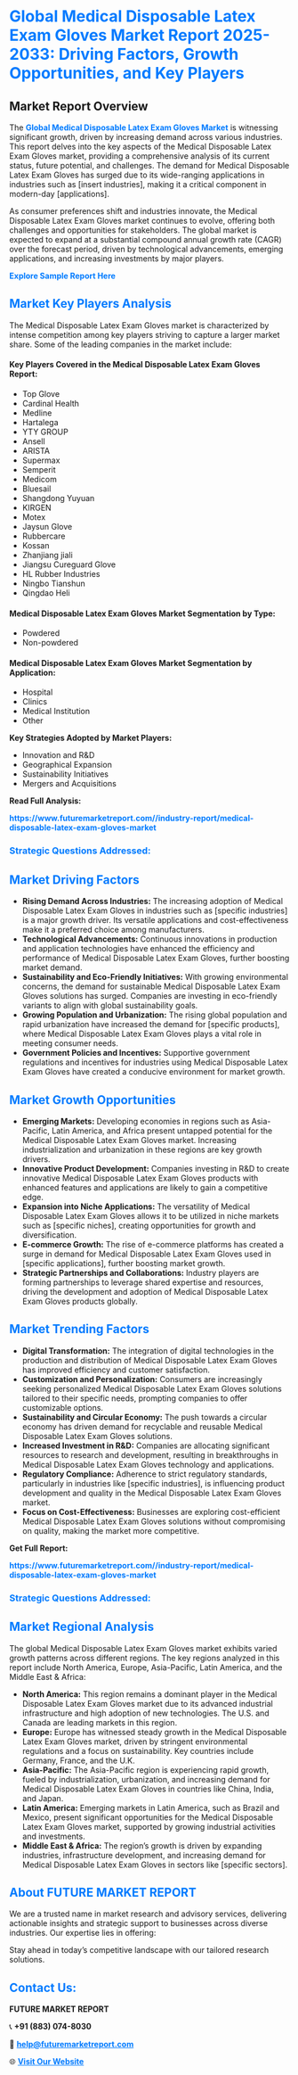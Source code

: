 <h1 style="color: #007BFF;">Global Medical Disposable Latex Exam Gloves Market Report 2025-2033: Driving Factors, Growth Opportunities, and Key Players</h1>

<section id="overview">
<h2>Market Report Overview</h2>
<p>The <a href="https://www.futuremarketreport.com//industry-report/medical-disposable-latex-exam-gloves-market" style="color: #007BFF; text-decoration: none;"><strong>Global Medical Disposable Latex Exam Gloves Market</strong></a> is witnessing significant growth, driven by increasing demand across various industries. This report delves into the key aspects of the Medical Disposable Latex Exam Gloves market, providing a comprehensive analysis of its current status, future potential, and challenges. The demand for Medical Disposable Latex Exam Gloves has surged due to its wide-ranging applications in industries such as [insert industries], making it a critical component in modern-day [applications].</p>
<p>As consumer preferences shift and industries innovate, the Medical Disposable Latex Exam Gloves market continues to evolve, offering both challenges and opportunities for stakeholders. The global market is expected to expand at a substantial compound annual growth rate (CAGR) over the forecast period, driven by technological advancements, emerging applications, and increasing investments by major players.</p>
</section>

<section id="overview">
<p><a href="https://www.futuremarketreport.com//request-sample/reportId=78260" style="color: #007BFF; text-decoration: none;"><strong>Explore Sample Report Here</strong></a></p>
</section>

<section id="key-players">
<h2 style="color: #007BFF;">Market Key Players Analysis</h2>
<p>The Medical Disposable Latex Exam Gloves market is characterized by intense competition among key players striving to capture a larger market share. Some of the leading companies in the market include:</p>
<h4>Key Players Covered in the Medical Disposable Latex Exam Gloves Report:</h4>
<ul><li>Top Glove</li><li>Cardinal Health</li><li>Medline</li><li>Hartalega</li><li>YTY GROUP</li><li>Ansell</li><li>ARISTA</li><li>Supermax</li><li>Semperit</li><li>Medicom</li><li>Bluesail</li><li>Shangdong Yuyuan</li><li>KIRGEN</li><li>Motex</li><li>Jaysun Glove</li><li>Rubbercare</li><li>Kossan</li><li>Zhanjiang jiali</li><li>Jiangsu Cureguard Glove</li><li>HL Rubber Industries</li><li>Ningbo Tianshun</li><li>Qingdao Heli</li></ul>
<h4>Medical Disposable Latex Exam Gloves Market Segmentation by Type:</h4>
<ul><li>Powdered</li><li>Non-powdered</li></ul>

<h4>Medical Disposable Latex Exam Gloves Market Segmentation by Application:</h4>
<ul><li>Hospital</li><li>Clinics</li><li>Medical Institution</li><li>Other</li></ul>
<p><strong>Key Strategies Adopted by Market Players:</strong></p>
<ul>
<li>Innovation and R&D</li>
<li>Geographical Expansion</li>
<li>Sustainability Initiatives</li>
<li>Mergers and Acquisitions</li>
</ul>
</section>

<section>
<p><strong>Read Full Analysis: </strong></p><a href="https://www.futuremarketreport.com//industry-report/medical-disposable-latex-exam-gloves-market" style="color: #007BFF; text-decoration: none;"><strong>https://www.futuremarketreport.com//industry-report/medical-disposable-latex-exam-gloves-market</strong></a>
<h3 style="color: #007BFF;">Strategic Questions Addressed:</h3>
</section>

<section id="driving-factors">
<h2 style="color: #007BFF;">Market Driving Factors</h2>
<ul>
<li><strong>Rising Demand Across Industries:</strong> The increasing adoption of Medical Disposable Latex Exam Gloves in industries such as [specific industries] is a major growth driver. Its versatile applications and cost-effectiveness make it a preferred choice among manufacturers.</li>
<li><strong>Technological Advancements:</strong> Continuous innovations in production and application technologies have enhanced the efficiency and performance of Medical Disposable Latex Exam Gloves, further boosting market demand.</li>
<li><strong>Sustainability and Eco-Friendly Initiatives:</strong> With growing environmental concerns, the demand for sustainable Medical Disposable Latex Exam Gloves solutions has surged. Companies are investing in eco-friendly variants to align with global sustainability goals.</li>
<li><strong>Growing Population and Urbanization:</strong> The rising global population and rapid urbanization have increased the demand for [specific products], where Medical Disposable Latex Exam Gloves plays a vital role in meeting consumer needs.</li>
<li><strong>Government Policies and Incentives:</strong> Supportive government regulations and incentives for industries using Medical Disposable Latex Exam Gloves have created a conducive environment for market growth.</li>
</ul>
</section>

<section id="growth-opportunities">
<h2 style="color: #007BFF;">Market Growth Opportunities</h2>
<ul>
<li><strong>Emerging Markets:</strong> Developing economies in regions such as Asia-Pacific, Latin America, and Africa present untapped potential for the Medical Disposable Latex Exam Gloves market. Increasing industrialization and urbanization in these regions are key growth drivers.</li>
<li><strong>Innovative Product Development:</strong> Companies investing in R&D to create innovative Medical Disposable Latex Exam Gloves products with enhanced features and applications are likely to gain a competitive edge.</li>
<li><strong>Expansion into Niche Applications:</strong> The versatility of Medical Disposable Latex Exam Gloves allows it to be utilized in niche markets such as [specific niches], creating opportunities for growth and diversification.</li>
<li><strong>E-commerce Growth:</strong> The rise of e-commerce platforms has created a surge in demand for Medical Disposable Latex Exam Gloves used in [specific applications], further boosting market growth.</li>
<li><strong>Strategic Partnerships and Collaborations:</strong> Industry players are forming partnerships to leverage shared expertise and resources, driving the development and adoption of Medical Disposable Latex Exam Gloves products globally.</li>
</ul>
</section>

<section id="trending-factors">
<h2 style="color: #007BFF;">Market Trending Factors</h2>
<ul>
<li><strong>Digital Transformation:</strong> The integration of digital technologies in the production and distribution of Medical Disposable Latex Exam Gloves has improved efficiency and customer satisfaction.</li>
<li><strong>Customization and Personalization:</strong> Consumers are increasingly seeking personalized Medical Disposable Latex Exam Gloves solutions tailored to their specific needs, prompting companies to offer customizable options.</li>
<li><strong>Sustainability and Circular Economy:</strong> The push towards a circular economy has driven demand for recyclable and reusable Medical Disposable Latex Exam Gloves solutions.</li>
<li><strong>Increased Investment in R&D:</strong> Companies are allocating significant resources to research and development, resulting in breakthroughs in Medical Disposable Latex Exam Gloves technology and applications.</li>
<li><strong>Regulatory Compliance:</strong> Adherence to strict regulatory standards, particularly in industries like [specific industries], is influencing product development and quality in the Medical Disposable Latex Exam Gloves market.</li>
<li><strong>Focus on Cost-Effectiveness:</strong> Businesses are exploring cost-efficient Medical Disposable Latex Exam Gloves solutions without compromising on quality, making the market more competitive.</li>
</ul>
</section>

<section>
<p><strong>Get Full Report: </strong></p><a href="https://www.futuremarketreport.com//industry-report/medical-disposable-latex-exam-gloves-market" style="color: #007BFF; text-decoration: none;"><strong>https://www.futuremarketreport.com//industry-report/medical-disposable-latex-exam-gloves-market</strong></a>
<h3 style="color: #007BFF;">Strategic Questions Addressed:</h3>
</section>


<section id="regional-analysis">
<h2 style="color: #007BFF;">Market Regional Analysis</h2>
<p>The global Medical Disposable Latex Exam Gloves market exhibits varied growth patterns across different regions. The key regions analyzed in this report include North America, Europe, Asia-Pacific, Latin America, and the Middle East & Africa:</p>
<ul>
<li><strong>North America:</strong> This region remains a dominant player in the Medical Disposable Latex Exam Gloves market due to its advanced industrial infrastructure and high adoption of new technologies. The U.S. and Canada are leading markets in this region.</li>
<li><strong>Europe:</strong> Europe has witnessed steady growth in the Medical Disposable Latex Exam Gloves market, driven by stringent environmental regulations and a focus on sustainability. Key countries include Germany, France, and the U.K.</li>
<li><strong>Asia-Pacific:</strong> The Asia-Pacific region is experiencing rapid growth, fueled by industrialization, urbanization, and increasing demand for Medical Disposable Latex Exam Gloves in countries like China, India, and Japan.</li>
<li><strong>Latin America:</strong> Emerging markets in Latin America, such as Brazil and Mexico, present significant opportunities for the Medical Disposable Latex Exam Gloves market, supported by growing industrial activities and investments.</li>
<li><strong>Middle East & Africa:</strong> The region’s growth is driven by expanding industries, infrastructure development, and increasing demand for Medical Disposable Latex Exam Gloves in sectors like [specific sectors].</li>
</ul>
</section>

<footer>
<h2 style="color: #007BFF;">About FUTURE MARKET REPORT</h2>
<p>We are a trusted name in market research and advisory services, delivering actionable insights and strategic support to businesses across diverse industries. Our expertise lies in offering:</p>

<p>Stay ahead in today’s competitive landscape with our tailored research solutions.</p>

<h2 style="color: #007BFF;">Contact Us:</h2>
<p><strong>FUTURE MARKET REPORT</strong></p>
<p>📞 <strong>+91 (883) 074-8030</strong></p>
<p>📧 <strong><a href="mailto:help@futuremarketreport.com" style="color: #007BFF;">help@futuremarketreport.com</a></strong></p>
<p>🌐 <strong><a href="https://www.futuremarketreport.com/" style="color: #007BFF;">Visit Our Website</a></strong></p>
</footer>